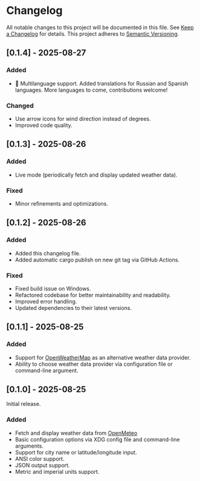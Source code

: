 # Changelog

All notable changes to this project will be documented in this file.
See [Keep a Changelog](https://keepachangelog.com/) for details.
This project adheres to [Semantic Versioning](https://semver.org/).

## [0.1.4] - 2025-08-27

### Added

- 🎌 Multilanguage support. Added translations for Russian and Spanish languages. More languages to come, contributions
  welcome!

### Changed

- Use arrow icons for wind direction instead of degrees.
- Improved code quality.

## [0.1.3] - 2025-08-26

### Added

- Live mode (periodically fetch and display updated weather data).

### Fixed

- Minor refinements and optimizations.

## [0.1.2] - 2025-08-26

### Added

- Added this changelog file.
- Added automatic cargo publish on new git tag via GitHub Actions.

### Fixed

- Fixed build issue on Windows.
- Refactored codebase for better maintainability and readability.
- Improved error handling.
- Updated dependencies to their latest versions.

## [0.1.1] - 2025-08-25

### Added

- Support for [OpenWeatherMap](https://openweathermap.org/) as an alternative weather data provider.
- Ability to choose weather data provider via configuration file or command-line argument.

## [0.1.0] - 2025-08-25

Initial release.

### Added

- Fetch and display weather data from [OpenMeteo](https://open-meteo.com/)
- Basic configuration options via XDG config file and command-line arguments.
- Support for city name or latitude/longitude input.
- ANSI color support.
- JSON output support.
- Metric and imperial units support.
